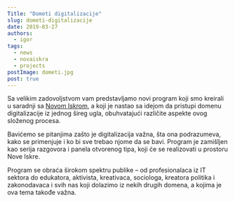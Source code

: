 ```yaml
---
Title: "Dometi digitalizacije"
slug: dometi-digitalizacije
date: 2019-03-27
authors:
  - igor
tags:
  - news
  - novaiskra
  - projects
postImage: dometi.jpg
post: true
---
```


Sa velikim zadovoljstvom vam predstavljamo novi program koji smo kreirali u saradnji sa [Novom Iskrom](https://novaiskra.com/), a koji je nastao sa idejom da pristupi domenu digitalizacije iz jednog šireg ugla, obuhvatajući različite aspekte ovog složenog procesa.

<!--more-->

Bavićemo se pitanjima zašto je digitalizacija važna, šta ona podrazumeva, kako se primenjuje i ko bi sve trebao njome da se bavi. Program je zamišljen kao serija razgovora i panela otvorenog tipa, koji će se realizovati u prostoru Nove Iskre.

Program se obraća širokom spektru publike – od profesionalaca iz IT sektora do edukatora, aktivista, kreativaca, sociologa, kreatora politika i zakonodavaca i svih nas koji dolazimo iz nekih drugih domena, a kojima je ova tema takođe važna.
